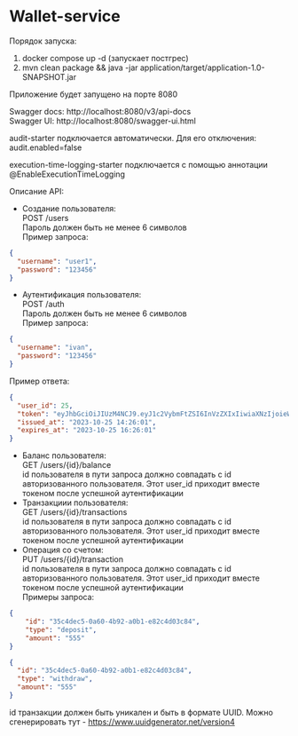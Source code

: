 # Wallet-service

Порядок запуска:


1. docker compose up -d  (запускает постгрес)
2. mvn clean package && java -jar application/target/application-1.0-SNAPSHOT.jar

Приложение будет запущено на порте 8080  

Swagger docs: http://localhost:8080/v3/api-docs  
Swagger UI: http://localhost:8080/swagger-ui.html

audit-starter подключается автоматически. Для его отключения: audit.enabled=false 

execution-time-logging-starter подключается с помощью аннотации @EnableExecutionTimeLogging

Описание API:

- Создание пользователя:  
POST /users  
Пароль должен быть не менее 6 символов  
Пример запроса:  
```json
{
  "username": "user1",
  "password": "123456"
}
```
- Аутентификация пользователя:  
POST /auth  
Пароль должен быть не менее 6 символов  
Пример запроса:  
```json
{
  "username": "ivan",
  "password": "123456"
}
```
Пример ответа:
```json
{
  "user_id": 25,
  "token": "eyJhbGciOiJIUzM4NCJ9.eyJ1c2VybmFtZSI6InVzZXIxIiwiaXNzIjoieWxhYiIsInN1YiI6IjEiLCJpYXQiOjE2OTgyNDM5NjEsImp0aSI6ImQxMjZlYWI4LWVkYTQtNDc2NC1hMGYwLTI4YWMyMWM3NzRkNiIsImV4cCI6MTY5ODI1MTE2MX0.PVNL3Z7DDGWL2MIKioinYD3SPSCwwNb4PlPojeMwCcySK5Kd6FG1cthVbq9fAkel",
  "issued_at": "2023-10-25 14:26:01",
  "expires_at": "2023-10-25 16:26:01"
}
```
- Баланс пользователя:  
  GET /users/{id}/balance  
  id пользователя в пути запроса должно совпадать с id авторизованного пользователя. Этот user_id приходит вместе 
  токеном после успешной аутентификации      
- Транзакциии пользователя:  
  GET /users/{id}/transactions  
  id пользователя в пути запроса должно совпадать с id авторизованного пользователя. Этот user_id приходит вместе
  токеном после успешной аутентификации      
- Операция со счетом:  
  PUT /users/{id}/transaction   
  id пользователя в пути запроса должно совпадать с id авторизованного пользователя. Этот user_id приходит вместе
  токеном после успешной аутентификации  
  Примеры запроса:  
```json
{
    "id": "35c4dec5-0a60-4b92-a0b1-e82c4d03c84",
    "type": "deposit",
    "amount": "555"
}
```
```json
{
  "id": "35c4dec5-0a60-4b92-a0b1-e82c4d03c84",
  "type": "withdraw",
  "amount": "555"
}
```
id транзакции должен быть уникален и быть в формате UUID. Можно сгенерировать тут - https://www.uuidgenerator.net/version4